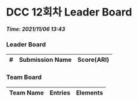 # DCC 12회차 Leader Board
***Time: 2021/11/06 13:43***

### Leader Board

|#|Submission Name|Score(ARI)|
|:---:|:---:|:---:|

### Team Board

|Team Name|Entries|Elements|
|:---:|:---:|:---:|

